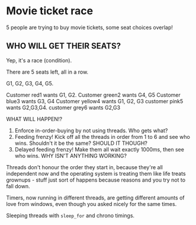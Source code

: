 # Movie ticket race

5 people are trying to buy movie tickets, some seat choices overlap!

## WHO WILL GET THEIR SEATS?

Yep, it's a race (condition).

There are 5 seats left, all in a row.

G1, G2, G3, G4, G5.

Customer red1  wants G1, G2.
Customer green2  wants G4, G5
Customer blue3 wants G3, G4
Customer yellow4 wants G1, G2, G3
customer pink5 wants G2,G3,G4.
customer grey6 wants G2,G3

WHAT WILL HAPPEN!? 
1. Enforce in-order-buying by not using threads. Who gets what?
2. Feeding frenzy! Kick off all the threads in order from 1 to 6  and see who wins. Shouldn't it be the same? SHOULD IT THOUGH?
3. Delayed feeding frenzy! Make them all wait exactly 1000ms, then see who wins. WHY ISN'T ANYTHING WORKING?

Threads don't honour the order they start in, because they're all independent now and the operating system is treating them like life treats grownups - stuff just sort of happens because reasons and you try not to fall down.

Timers, now running in different threads, are getting different amounts of love from windows, even though you asked nicely for the same times.

Sleeping threads with `sleep_for` and chrono timings.

